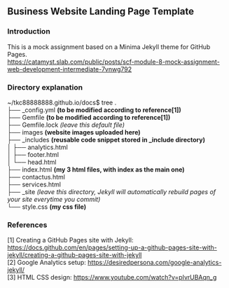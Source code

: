 ## Business Website Landing Page Template

### Introduction

This is a mock assignment based on a Minima Jekyll theme for GitHub Pages.
<br>https://catamyst.slab.com/public/posts/scf-module-8-mock-assignment-web-development-intermediate-7vnwg792

### Directory explanation

~/tkc88888888.github.io/docs$ tree
.
<br>├── _config.yml **(to be modified according to reference[1])**
<br>├── Gemfile **(to be modified according to reference[1])**
<br>├── Gemfile.lock *(leave this default file)*
<br>├── images  **(website images uploaded here)**
<br>├── _includes  **(reusable code snippet stored in _include directory)**
<br>│   ├── analytics.html
<br>│   ├── footer.html
<br>│   └── head.html
<br>├── index.html   **(my 3 html files, with index as the main one)**
<br>├── contactus.html
<br>├── services.html
<br>├── _site  *(leave this directory, Jekyll will automatically rebuild pages of your site everytime you commit)*
<br>└── style.css   **(my css file)**


### References

[1] Creating a GitHub Pages site with Jekyll: 
<br>https://docs.github.com/en/pages/setting-up-a-github-pages-site-with-jekyll/creating-a-github-pages-site-with-jekyll
<br>[2] Google Analytics setup: https://desiredpersona.com/google-analytics-jekyll/
<br>[3] HTML CSS design: https://www.youtube.com/watch?v=pIvrUBAqn_g
